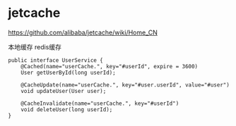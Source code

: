 # jetcache
https://github.com/alibaba/jetcache/wiki/Home_CN

本地缓存 redis缓存
```
public interface UserService {
    @Cached(name="userCache.", key="#userId", expire = 3600)
    User getUserById(long userId);

    @CacheUpdate(name="userCache.", key="#user.userId", value="#user")
    void updateUser(User user);

    @CacheInvalidate(name="userCache.", key="#userId")
    void deleteUser(long userId);
}
```

